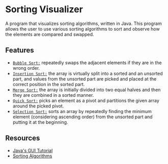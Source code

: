 # Sorting Visualizer
A program that visualizes sorting algorithms, written in Java. This program allows the user to use various sorting algorithms to sort and observe how the elements are compared and swapped.
## Features
- <u>`Bubble Sort:`</u> repeatedly swaps the adjacent elements if they are in the wrong order.
- <u>`Insertion Sort:`</u> the array is virtually split into a sorted and an unsorted part, and values from the unsorted part are picked and placed at the correct position in the sorted part.
- <u>`Merge Sort:`</u> the array is initially divided into two equal halves and then they are combined in a sorted manner.
- <u>`Quick Sort:`</u> picks an element as a pivot and partitions the given array around the picked pivot.
- <u>`Selection Sort:`</u> sorts an array by repeatedly finding the minimum element (considering ascending order) from the unsorted part and putting it at the beginning.
## Resources
- [Java's GUI Tutorial](https://www.youtube.com/watch?v=bI6e6qjJ8JQ)
- [Sorting Algorithms](https://www.geeksforgeeks.org/sorting-algorithms/?ref=lbp)
